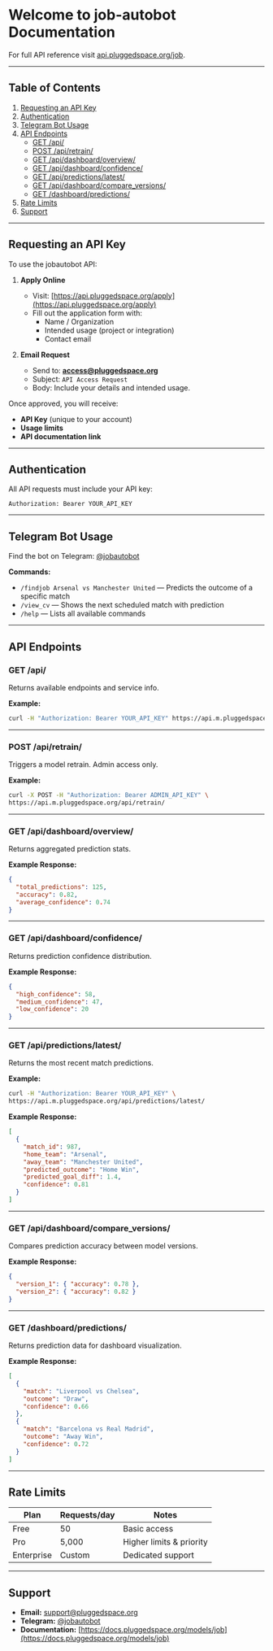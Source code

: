 
# Welcome to job-autobot Documentation

For full API reference visit [api.pluggedspace.org/job](https://docs.pluggedspace.org/models/job).

---

## Table of Contents
1. [Requesting an API Key](#requesting-an-api-key)
2. [Authentication](#authentication)
3. [Telegram Bot Usage](#telegram-bot-usage)
4. [API Endpoints](#api-endpoints)
   - [GET /api/](#get-api)
   - [POST /api/retrain/](#post-apiretrain)
   - [GET /api/dashboard/overview/](#get-apidashboardoverview)
   - [GET /api/dashboard/confidence/](#get-apidashboardconfidence)
   - [GET /api/predictions/latest/](#get-apipredictionslatest)
   - [GET /api/dashboard/compare_versions/](#get-apidashboardcompareversions)
   - [GET /dashboard/predictions/](#get-dashboardpredictions)
5. [Rate Limits](#rate-limits)
6. [Support](#support)

---

## Requesting an API Key

To use the jobautobot API:

1. **Apply Online**
   - Visit: [https://api.pluggedspace.org/apply](https://api.pluggedspace.org/apply)
   - Fill out the application form with:
     - Name / Organization
     - Intended usage (project or integration)
     - Contact email

2. **Email Request**
   - Send to: **access@pluggedspace.org**
   - Subject: `API Access Request`
   - Body: Include your details and intended usage.

Once approved, you will receive:
- **API Key** (unique to your account)
- **Usage limits**
- **API documentation link**

---

## Authentication

All API requests must include your API key:

```http
Authorization: Bearer YOUR_API_KEY
```

---

## Telegram Bot Usage

Find the bot on Telegram: [@jobautobot](https://t.me/jobautobot)

**Commands:**
- `/findjob Arsenal vs Manchester United` — Predicts the outcome of a specific match
- `/view_cv` — Shows the next scheduled match with prediction
- `/help` — Lists all available commands

---

## API Endpoints

### GET /api/
Returns available endpoints and service info.

**Example:**
```bash
curl -H "Authorization: Bearer YOUR_API_KEY" https://api.m.pluggedspace.org/api/
```

---

### POST /api/retrain/
Triggers a model retrain. Admin access only.

**Example:**
```bash
curl -X POST -H "Authorization: Bearer ADMIN_API_KEY" \
https://api.m.pluggedspace.org/api/retrain/
```

---

### GET /api/dashboard/overview/
Returns aggregated prediction stats.

**Example Response:**
```json
{
  "total_predictions": 125,
  "accuracy": 0.82,
  "average_confidence": 0.74
}
```

---

### GET /api/dashboard/confidence/
Returns prediction confidence distribution.

**Example Response:**
```json
{
  "high_confidence": 58,
  "medium_confidence": 47,
  "low_confidence": 20
}
```

---

### GET /api/predictions/latest/
Returns the most recent match predictions.

**Example:**
```bash
curl -H "Authorization: Bearer YOUR_API_KEY" \
https://api.m.pluggedspace.org/api/predictions/latest/
```

**Example Response:**
```json
[
  {
    "match_id": 987,
    "home_team": "Arsenal",
    "away_team": "Manchester United",
    "predicted_outcome": "Home Win",
    "predicted_goal_diff": 1.4,
    "confidence": 0.81
  }
]
```

---

### GET /api/dashboard/compare_versions/
Compares prediction accuracy between model versions.

**Example Response:**
```json
{
  "version_1": { "accuracy": 0.78 },
  "version_2": { "accuracy": 0.82 }
}
```

---

### GET /dashboard/predictions/
Returns prediction data for dashboard visualization.

**Example Response:**
```json
[
  {
    "match": "Liverpool vs Chelsea",
    "outcome": "Draw",
    "confidence": 0.66
  },
  {
    "match": "Barcelona vs Real Madrid",
    "outcome": "Away Win",
    "confidence": 0.72
  }
]
```

---

## Rate Limits

| Plan        | Requests/day | Notes                          |
|-------------|-------------|--------------------------------|
| Free        | 50          | Basic access                   |
| Pro         | 5,000       | Higher limits & priority       |
| Enterprise  | Custom      | Dedicated support              |

---

## Support

- **Email:** support@pluggedspace.org
- **Telegram:** [@jobautobot](https://t.me/jobautobot)
- **Documentation:** [https://docs.pluggedspace.org/models/job](https://docs.pluggedspace.org/models/job)